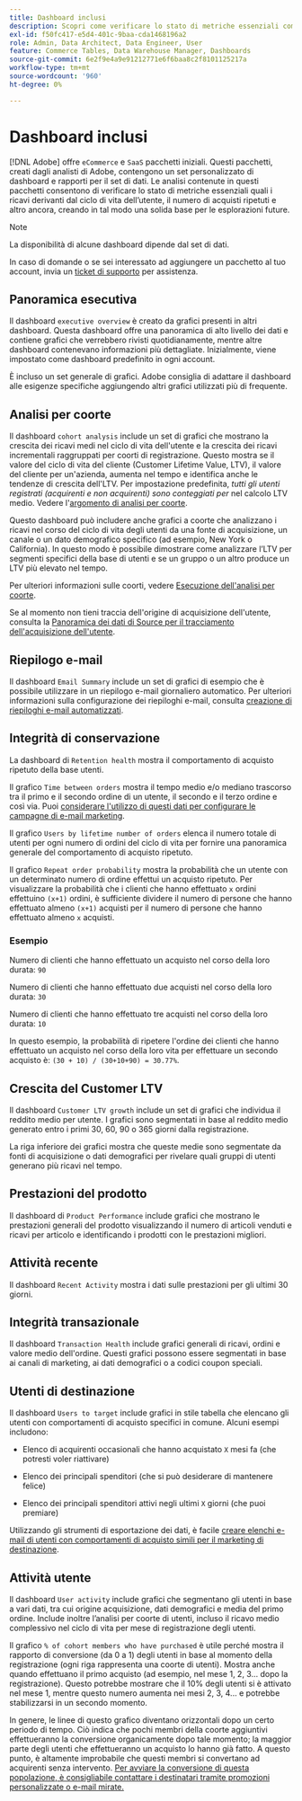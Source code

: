 ```yaml
---
title: Dashboard inclusi
description: Scopri come verificare lo stato di metriche essenziali come i ricavi dal ciclo di vita dell’utente, il numero di acquisti ripetuti e altro ancora, creando in tal modo una solida base per le esplorazioni future.
exl-id: f50fc417-e5d4-401c-9baa-cda1468196a2
role: Admin, Data Architect, Data Engineer, User
feature: Commerce Tables, Data Warehouse Manager, Dashboards
source-git-commit: 6e2f9e4a9e91212771e6f6baa8c2f8101125217a
workflow-type: tm+mt
source-wordcount: '960'
ht-degree: 0%

---
```


# Dashboard inclusi

[!DNL Adobe] offre `eCommerce` e `SaaS` pacchetti iniziali. Questi pacchetti, creati dagli analisti di Adobe, contengono un set personalizzato di dashboard e rapporti per il set di dati. Le analisi contenute in questi pacchetti consentono di verificare lo stato di metriche essenziali quali i ricavi derivanti dal ciclo di vita dell’utente, il numero di acquisti ripetuti e altro ancora, creando in tal modo una solida base per le esplorazioni future.

>[!NOTE]
>
>La disponibilità di alcune dashboard dipende dal set di dati.

In caso di domande o se sei interessato ad aggiungere un pacchetto al tuo account, invia un [ticket di supporto](https://experienceleague.adobe.com/docs/commerce-knowledge-base/kb/troubleshooting/miscellaneous/mbi-service-policies.html) per assistenza.

## Panoramica esecutiva

Il dashboard `executive overview` è creato da grafici presenti in altri dashboard. Questa dashboard offre una panoramica di alto livello dei dati e contiene grafici che verrebbero rivisti quotidianamente, mentre altre dashboard contenevano informazioni più dettagliate. Inizialmente, viene impostato come dashboard predefinito in ogni account.

È incluso un set generale di grafici. Adobe consiglia di adattare il dashboard alle esigenze specifiche aggiungendo altri grafici utilizzati più di frequente.

## Analisi per coorte

Il dashboard `cohort analysis` include un set di grafici che mostrano la crescita dei ricavi medi nel ciclo di vita dell&#39;utente e la crescita dei ricavi incrementali raggruppati per coorti di registrazione. Questo mostra se il valore del ciclo di vita del cliente (Customer Lifetime Value, LTV), il valore del cliente per un&#39;azienda, aumenta nel tempo e identifica anche le tendenze di crescita dell&#39;LTV. Per impostazione predefinita, *tutti gli utenti registrati (acquirenti e non acquirenti) sono conteggiati per* nel calcolo LTV medio. Vedere l&#39;[argomento di analisi per coorte](../../data-analyst/dev-reports/cohort-rpt-bldr.md).

Questo dashboard può includere anche grafici a coorte che analizzano i ricavi nel corso del ciclo di vita degli utenti da una fonte di acquisizione, un canale o un dato demografico specifico (ad esempio, New York o California). In questo modo è possibile dimostrare come analizzare l’LTV per segmenti specifici della base di utenti e se un gruppo o un altro produce un LTV più elevato nel tempo.

Per ulteriori informazioni sulle coorti, vedere [Esecuzione dell&#39;analisi per coorte](../../data-analyst/dev-reports/cohort-rpt-bldr.md).

Se al momento non tieni traccia dell&#39;origine di acquisizione dell&#39;utente, consulta la [Panoramica dei dati di Source per il tracciamento dell&#39;acquisizione dell&#39;utente](../../data-analyst/analysis/google-track-user-acq.md).

## Riepilogo e-mail

Il dashboard `Email Summary` include un set di grafici di esempio che è possibile utilizzare in un riepilogo e-mail giornaliero automatico. Per ulteriori informazioni sulla configurazione dei riepiloghi e-mail, consulta [creazione di riepiloghi e-mail automatizzati](../../data-user/export-data/email-summaries.md).  

## Integrità di conservazione

La dashboard di `Retention health` mostra il comportamento di acquisto ripetuto della base utenti.

Il grafico `Time between orders` mostra il tempo medio e/o mediano trascorso tra il primo e il secondo ordine di un utente, il secondo e il terzo ordine e così via. Puoi [considerare l&#39;utilizzo di questi dati per configurare le campagne di e-mail marketing](http://blog.rjmetrics.com/acting-on-marketing-data-in-your-rjmetrics-online-dashboard/).

Il grafico `Users by lifetime number of orders` elenca il numero totale di utenti per ogni numero di ordini del ciclo di vita per fornire una panoramica generale del comportamento di acquisto ripetuto.  

Il grafico `Repeat order probability` mostra la probabilità che un utente con un determinato numero di ordine effettui un acquisto ripetuto. Per visualizzare la probabilità che i clienti che hanno effettuato `x` ordini effettuino `(x+1)` ordini, è sufficiente dividere il numero di persone che hanno effettuato almeno `(x+1)` acquisti per il numero di persone che hanno effettuato almeno `x` acquisti.

### Esempio

Numero di clienti che hanno effettuato un acquisto nel corso della loro durata: `90`

Numero di clienti che hanno effettuato due acquisti nel corso della loro durata: `30`

Numero di clienti che hanno effettuato tre acquisti nel corso della loro durata: `10`

In questo esempio, la probabilità di ripetere l&#39;ordine dei clienti che hanno effettuato un acquisto nel corso della loro vita per effettuare un secondo acquisto è: `(30 + 10) / (30+10+90) = 30.77%`.

## Crescita del Customer LTV

Il dashboard `Customer LTV growth` include un set di grafici che individua il reddito medio per utente. I grafici sono segmentati in base al reddito medio generato entro i primi 30, 60, 90 o 365 giorni dalla registrazione.  

La riga inferiore dei grafici mostra che queste medie sono segmentate da fonti di acquisizione o dati demografici per rivelare quali gruppi di utenti generano più ricavi nel tempo.

## Prestazioni del prodotto

Il dashboard di `Product Performance` include grafici che mostrano le prestazioni generali del prodotto visualizzando il numero di articoli venduti e ricavi per articolo e identificando i prodotti con le prestazioni migliori.

## Attività recente

Il dashboard `Recent Activity` mostra i dati sulle prestazioni per gli ultimi 30 giorni.

## Integrità transazionale

Il dashboard `Transaction Health` include grafici generali di ricavi, ordini e valore medio dell&#39;ordine. Questi grafici possono essere segmentati in base ai canali di marketing, ai dati demografici o a codici coupon speciali.

## Utenti di destinazione

Il dashboard `Users to target` include grafici in stile tabella che elencano gli utenti con comportamenti di acquisto specifici in comune. Alcuni esempi includono:

* Elenco di acquirenti occasionali che hanno acquistato `X` mesi fa (che potresti voler riattivare)

* Elenco dei principali spenditori (che si può desiderare di mantenere felice)

* Elenco dei principali spenditori attivi negli ultimi `X` giorni (che puoi premiare)

Utilizzando gli strumenti di esportazione dei dati, è facile [creare elenchi e-mail di utenti con comportamenti di acquisto simili per il marketing di destinazione](http://blog.rjmetrics.com/creating-contact-lists-for-top-customers/).

## Attività utente

Il dashboard `User activity` include grafici che segmentano gli utenti in base a vari dati, tra cui origine acquisizione, dati demografici e media del primo ordine. Include inoltre l’analisi per coorte di utenti, incluso il ricavo medio complessivo nel ciclo di vita per mese di registrazione degli utenti.

Il grafico `% of cohort members who have purchased` è utile perché mostra il rapporto di conversione (da 0 a 1) degli utenti in base al momento della registrazione (ogni riga rappresenta una coorte di utenti). Mostra anche quando effettuano il primo acquisto (ad esempio, nel mese 1, 2, 3... dopo la registrazione). Questo potrebbe mostrare che il 10% degli utenti si è attivato nel mese 1, mentre questo numero aumenta nei mesi 2, 3, 4... e potrebbe stabilizzarsi in un secondo momento.

In genere, le linee di questo grafico diventano orizzontali dopo un certo periodo di tempo. Ciò indica che pochi membri della coorte aggiuntivi effettueranno la conversione organicamente dopo tale momento; la maggior parte degli utenti che effettueranno un acquisto lo hanno già fatto. A questo punto, è altamente improbabile che questi membri si convertano ad acquirenti senza intervento. [Per avviare la conversione di questa popolazione, è consigliabile contattare i destinatari tramite promozioni personalizzate o e-mail mirate.](http://blog.rjmetrics.com/acting-on-marketing-data-in-your-rjmetrics-online-dashboard/)
